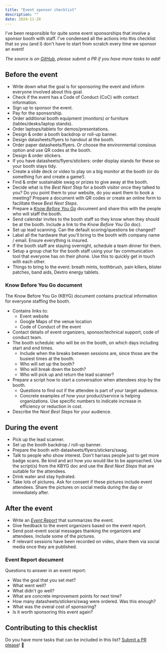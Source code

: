 ```yaml
---
title: "Event sponsor checklist"
description: ""
date: 2024-11-28
---
```


I've been responsible for quite some event sponsorships that involve a sponsor booth with staff. I've condensed all the actions into this checklist that so you (and I) don't have to start from scratch every time we sponsor an event!

_The source is on [GitHub](https://github.com/marcduiker/event-sponsor-checklist), please submit a PR if you have more tasks to add!_ 

## Before the event

- Write down what the goal is for sponsoring the event and inform everyone involved about this goal.
- Check if the event has a Code of Conduct (CoC) with contact information.
- Sign up to sponsor the event.
- Pay for the sponsorship.
- Order additional booth equipment (monitors) or furniture (tables/desks/laptop stands).
- Order laptops/tablets for demos/presentations.
- Design & order a booth backdrop or roll-up banner.
- Design datasheets/flyers to handout at the booth.
- Order paper datasheets/flyers. Or choose the environmental consious option and use QR codes at the booth.
- Design & order stickers.
- If you have datasheets/flyers/stickers: order display stands for these so your booth stays tidy.
- Create a slide deck or video to play on a big monitor at the booth (or do something fun and create a game!).
- Find & order sustainable swag or prizes to give away at the booth.
- Decide what is the _Best Next Step_ for a booth visitor once they talked to you? Do you point them to your website, do you want them to book a meeting? Prepare a document with QR codes or create an online form to facilitate these _Best Next Steps_.
- Prepare a [_Know Before You Go_](#know-before-you-go-document) document and share this with the people who will staff the booth.
- Send calendar invites to the booth staff so they know when they should be at the booth. Include a link to the _Know Before You Go_ doc).
- Set up lead scanning. Can the default scoring/questions be changed?
- Label all the hardware that you'll bring to the booth with company name / email. Ensure everything is insured.
- If the booth staff are staying overnight, schedule a team dinner for them.
- Setup a group chat for the booth staff using your fav communication tool that everyone has on their phone. Use this to quickly get in touch with each other.
- Things to bring to the event:  breath mints, toothbrush, pain killers, blister patches, band aids, Dextro energy tablets.

### Know Before You Go document

The Know Before You Go (KBYG) document contains practical information for everyone staffing the booth.

- Contains links to:
  - Event website
  - Google Maps of the venue location
  - Code of Conduct of the event
- Contact details of event organizers, sponsor/technical support, code of conduct team.
- The booth schedule: who will be on the booth, on which days including start and end times.
  - Include when the breaks between sessions are, since those are the busiest times at the booth.
  - Who will set up the booth?
  - Who will break down the booth?
  - Who will pick up and return the lead scanner?
- Prepare a script how to start a conversation when attendees stop by the booth.
  - Questions to find out if the attendee is part of your target audience.
  - Concrete examples of how your product/service is helping organizations. Use specific numbers to indicate increase in efficiency or reduction in cost.
- Describe the _Next Best Steps_ for your audience.

## During the event

- Pick up the lead scanner.
- Set up the booth backdrop / roll-up banner.
- Prepare the booth with datasheets/flyers/stickers/swag.
- Talk to people who show interest. Don't harrass people just to get more badge scans. Be kind and act how *you* would like to be approached. Use the script(s) from the KBYG doc and use the _Best Next Steps_ that are suitable for the attendees.
- Drink water and stay hydrated.
- Take lots of pictures. Ask for consent if these pictures include event attendees. Share the pictures on social media during the day or immediately after.

## After the event

- Write an [_Event Report_](#event-report-document) that summarizes the event.
- Give feedback to the event organizers based on the event report.
- Send post-event social messages thanking the organizers and attendees. Include some of the pictures.
- If relevant sessions have been recorded on video, share them via social media once they are published.

### Event Report document

Questions to answer in an event report:

- Was the goal that you set met?
- What went well?
- What didn't go well?
- What are concrete improvement points for next time?
- How many datasheets/stickers/swag were ordered. Was this enough?
- What was the overal cost of sponsoring?
- Is it worth sponsoring this event again?

## Contributing to this checklist

Do you have more tasks that can be included in this list? [Submit a PR please]((https://github.com/marcduiker/event-sponsor-checklist))! 🙏
